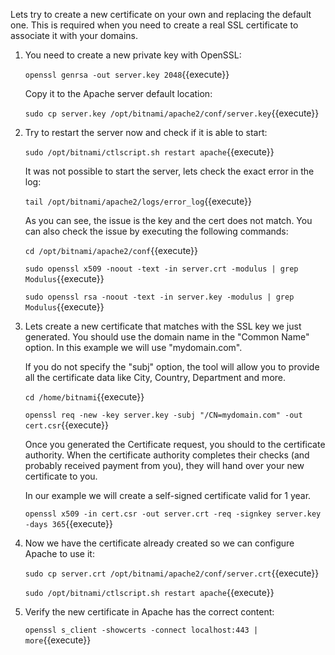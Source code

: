 Lets try to create a new certificate on your own and replacing the default one. This is required when you need to create a real SSL certificate to associate it with your domains.

1. You need to create a new private key with OpenSSL:

    `openssl genrsa -out server.key 2048`{{execute}}
    
    Copy it to the Apache server default location:
    
    `sudo cp server.key /opt/bitnami/apache2/conf/server.key`{{execute}}
    
2. Try to restart the server now and check if it is able to start:

    `sudo /opt/bitnami/ctlscript.sh restart apache`{{execute}}
    
    It was not possible to start the server, lets check the exact error in the log:
    
    `tail /opt/bitnami/apache2/logs/error_log`{{execute}}
    
    As you can see, the issue is the key and the cert does not match. You can also check the issue by executing the following commands:
    
    `cd /opt/bitnami/apache2/conf`{{execute}}
    
    `sudo openssl x509 -noout -text -in server.crt -modulus | grep Modulus`{{execute}}
    
    `sudo openssl rsa -noout -text -in server.key -modulus | grep Modulus`{{execute}}
    
    
3. Lets create a new certificate that matches with the SSL key we just generated. You should use the domain name in the "Common Name" option. In this example we will use "mydomain.com".

    If you do not specify the "subj" option, the tool will allow you to provide all the certificate data like City, Country, Department and more.

    `cd /home/bitnami`{{execute}}
    
    `openssl req -new -key server.key -subj "/CN=mydomain.com" -out cert.csr`{{execute}}
    
    Once you generated the Certificate request, you should to the certificate authority. When the certificate authority completes their checks (and probably received payment from you), they will hand over your new certificate to you. 
    
    In our example we will create a self-signed certificate valid for 1 year.
    
    `openssl x509 -in cert.csr -out server.crt -req -signkey server.key -days 365`{{execute}}
    
4. Now we have the certificate already created so we can configure Apache to use it:

    `sudo cp server.crt /opt/bitnami/apache2/conf/server.crt`{{execute}}
    
    `sudo /opt/bitnami/ctlscript.sh restart apache`{{execute}}
    
5. Verify the new certificate in Apache has the correct content:

    `openssl s_client -showcerts -connect localhost:443 | more`{{execute}}
    
